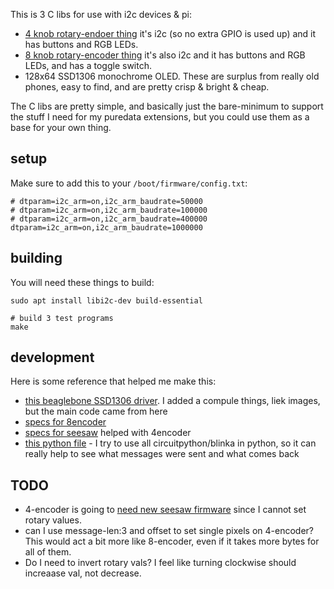 This is 3 C libs for use with i2c devices & pi:

- [4 knob rotary-endoer thing](https://www.adafruit.com/product/5752) it's i2c (so no extra GPIO is used up) and it has buttons and RGB LEDs.
- [8 knob rotary-encoder thing](https://docs.m5stack.com/en/unit/8Encoder) it's also i2c and it has buttons and RGB LEDs, and has a toggle switch.
- 128x64 SSD1306 monochrome OLED. These are surplus from really old phones, easy to find, and are pretty crisp & bright & cheap.

The C libs are pretty simple, and basically just the bare-minimum to support the stuff I need for my puredata extensions, but you could use them as a base for your own thing. 


## setup

Make sure to add this to your `/boot/firmware/config.txt`:

```
# dtparam=i2c_arm=on,i2c_arm_baudrate=50000
# dtparam=i2c_arm=on,i2c_arm_baudrate=100000
# dtparam=i2c_arm=on,i2c_arm_baudrate=400000
dtparam=i2c_arm=on,i2c_arm_baudrate=1000000
```

## building


You will need these things to build:

```
sudo apt install libi2c-dev build-essential

# build 3 test programs
make
```

## development

Here is some reference that helped me make this:

- [this beaglebone SSD1306 driver](https://github.com/deeplyembeddedWP/SSD1306-OLED-display-driver-for-BeagleBone). I added a compule things, liek images, but the main code came from here
- [specs for 8encoder](https://docs.m5stack.com/en/unit/8Encoder)
- [specs for seesaw](https://learn.adafruit.com/adafruit-seesaw-atsamd09-breakout/using-the-seesaw-platform) helped with 4encoder
- [this python file](../demo.py) - I try to use all circuitpython/blinka in python, so it can really help to see what messages were sent and what comes back

## TODO

- 4-encoder is going to [need new seesaw firmware](https://learn.adafruit.com/adafruit-attiny817-seesaw/reloading-the-seesaw-firmware) since I cannot set rotary values.
- can I use message-len:3 and offset to set single pixels on 4-encoder? This would act a bit more like 8-encoder, even if it takes more bytes for all of them.
- Do I need to invert rotary vals? I feel like turning clockwise should increaase val, not decrease.
